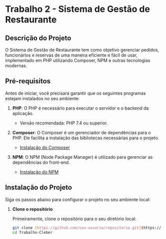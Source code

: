 # Trabalho 2 - Sistema de Gestão de Restaurante

## Descrição do Projeto
O Sistema de Gestão de Restaurante tem como objetivo gerenciar pedidos, funcionários e reservas de uma maneira eficiente e fácil de usar, implementado em PHP utilizando Composer, NPM e outras tecnologias modernas.

## Pré-requisitos

Antes de iniciar, você precisará garantir que os seguintes programas estejam instalados no seu ambiente:

1. **PHP**: O PHP é necessário para executar o servidor e o backend da aplicação.
   - Versão recomendada: PHP 7.4 ou superior.
   
2. **Composer**: O Composer é um gerenciador de dependências para o PHP. Ele facilita a instalação das bibliotecas necessárias para o projeto.
   - [Instalação do Composer](https://getcomposer.org/download/)

3. **NPM**: O NPM (Node Package Manager) é utilizado para gerenciar as dependências do front-end.
   - [Instalação do NPM](https://docs.npmjs.com/downloading-and-installing-node-js-and-npm)

## Instalação do Projeto

Siga os passos abaixo para configurar o projeto no seu ambiente local:

1. **Clone o repositório**

   Primeiramente, clone o repositório para o seu diretório local:

   ```bash
   git clone [https://github.com/seu-usuario/repositorio.git](https://github.com/CauanDev/Trabalho-Cleber.git)
   cd Trabalho-Cleber
